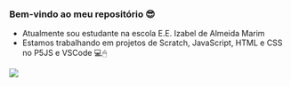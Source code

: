 ### Bem-vindo ao meu repositório 😎

- Atualmente sou estudante na escola E.E. Izabel de Almeida Marim
- Estamos trabalhando em projetos de Scratch, JavaScript, HTML e CSS no P5JS e VSCode 💻🖱

![](https://tenor.com/bImHj.gif)
